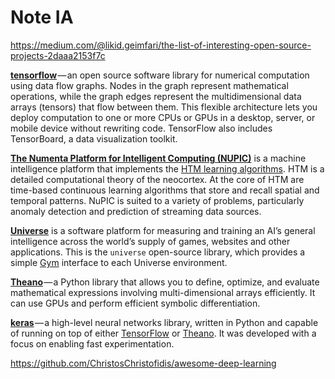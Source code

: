 # Note IA

<https://medium.com/@likid.geimfari/the-list-of-interesting-open-source-projects-2daaa2153f7c>

[**tensorflow**](https://github.com/tensorflow/tensorflow) — an open source software library for numerical computation using data flow graphs. Nodes in the graph represent mathematical operations, while the graph edges represent the multidimensional data arrays (tensors) that flow between them. This flexible architecture lets you deploy computation to one or more CPUs or GPUs in a desktop, server, or mobile device without rewriting code. TensorFlow also includes TensorBoard, a data visualization toolkit.

[**The Numenta Platform for Intelligent Computing (NUPIC)**](https://github.com/numenta/nupic) is a machine intelligence platform that implements the [HTM learning algorithms](http://numenta.com/learn/hierarchical-temporal-memory-white-paper.html). HTM is a detailed computational theory of the neocortex. At the core of HTM are time-based continuous learning algorithms that store and recall spatial and temporal patterns. NuPIC is suited to a variety of problems, particularly anomaly detection and prediction of streaming data sources.

[**Universe**](https://github.com/openai/universe) is a software platform for measuring and training an AI’s general intelligence across the world’s supply of games, websites and other applications. This is the `universe` open-source library, which provides a simple [Gym](https://github.com/openai/gym) interface to each Universe environment.

[**Theano**](https://github.com/Theano/Theano) — a Python library that allows you to define, optimize, and evaluate mathematical expressions involving multi-dimensional arrays efficiently. It can use GPUs and perform efficient symbolic differentiation.

[**keras**](https://github.com/fchollet/keras) — a high-level neural networks library, written in Python and capable of running on top of either [TensorFlow](https://github.com/tensorflow/tensorflow) or [Theano](https://github.com/Theano/Theano). It was developed with a focus on enabling fast experimentation.

https://github.com/ChristosChristofidis/awesome-deep-learning